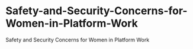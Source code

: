 # Safety-and-Security-Concerns-for-Women-in-Platform-Work
Safety and Security Concerns for Women in Platform Work
